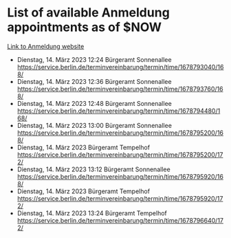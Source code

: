 # List of available Anmeldung appointments as of $NOW
[Link to Anmeldung website](https://service.berlin.de/terminvereinbarung/termin/tag.php?termin=1&anliegen[]=120686&dienstleisterlist=122210,122217,327316,122219,327312,122227,327314,122231,327346,122243,327348,122254,122252,329742,122260,329745,122262,329748,122271,327278,122273,327274,122277,327276,330436,122280,327294,122282,327290,122284,327292,122291,327270,122285,327266,122286,327264,122296,327268,150230,329760,122297,327286,122294,327284,122312,329763,122314,329775,122304,327330,122311,327334,122309,327332,317869,122281,327352,122279,329772,122283,122276,327324,122274,327326,122267,329766,122246,327318,122251,327320,122257,327322,122208,327298,122226,327300&herkunft=http%3A%2F%2Fservice.berlin.de%2Fdienstleistung%2F120686%2F)
- Dienstag, 14. März 2023 12:24 Bürgeramt Sonnenallee https://service.berlin.de/terminvereinbarung/termin/time/1678793040/168/
- Dienstag, 14. März 2023 12:36 Bürgeramt Sonnenallee https://service.berlin.de/terminvereinbarung/termin/time/1678793760/168/
- Dienstag, 14. März 2023 12:48 Bürgeramt Sonnenallee https://service.berlin.de/terminvereinbarung/termin/time/1678794480/168/
- Dienstag, 14. März 2023 13:00 Bürgeramt Sonnenallee https://service.berlin.de/terminvereinbarung/termin/time/1678795200/168/
- Dienstag, 14. März 2023  Bürgeramt Tempelhof https://service.berlin.de/terminvereinbarung/termin/time/1678795200/172/
- Dienstag, 14. März 2023 13:12 Bürgeramt Sonnenallee https://service.berlin.de/terminvereinbarung/termin/time/1678795920/168/
- Dienstag, 14. März 2023  Bürgeramt Tempelhof https://service.berlin.de/terminvereinbarung/termin/time/1678795920/172/
- Dienstag, 14. März 2023 13:24 Bürgeramt Tempelhof https://service.berlin.de/terminvereinbarung/termin/time/1678796640/172/

